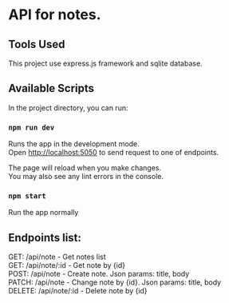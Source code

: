 # API for notes. 
## Tools Used
This project use express.js framework and sqlite database.


## Available Scripts

In the project directory, you can run:

### `npm run dev`

Runs the app in the development mode.\
Open [http://localhost:5050](http://localhost:5050) to send request to one of endpoints.

The page will reload when you make changes.\
You may also see any lint errors in the console.

### `npm start`

Run the app normally

## Endpoints list:

GET: /api/note - Get notes list\
GET: /api/note/:id - Get note by {id}\
POST: /api/note - Create note. Json params: title, body\
PATCH: /api/note - Change note by {id}. Json params: title, body\
DELETE: /api/note/:id - Delete note by {id}
